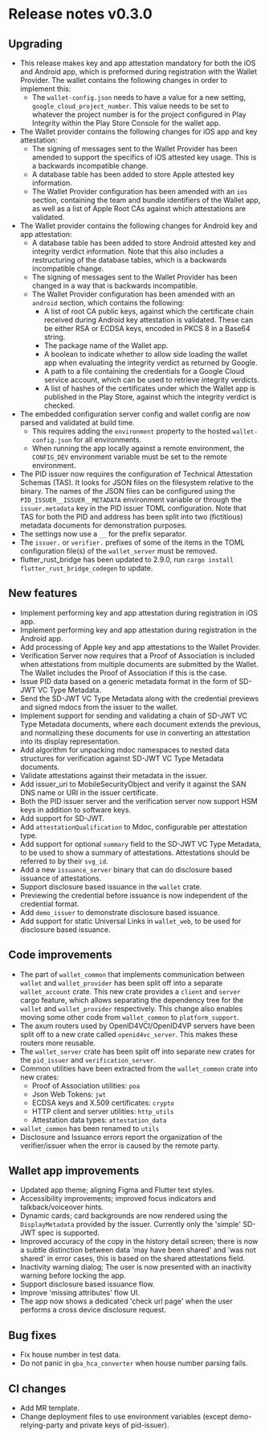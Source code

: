 # Release notes v0.3.0

## Upgrading

- This release makes key and app attestation mandatory for both the iOS and
  Android app, which is preformed during registration with the Wallet Provider.
  The wallet contains the following changes in order to implement this:
    - The `wallet-config.json` needs to have a value for a new setting,
      `google_cloud_project_number`. This value needs to be set to whatever the
      project number is for the project configured in Play Integrity within the
      Play Store Console for the wallet app.
- The Wallet provider contains the following changes for iOS app and key
  attestation:
    - The signing of messages sent to the Wallet Provider has been amended to
      support the specifics of iOS attested key usage. This is a backwards
      incompatible change.
    - A database table has been added to store Apple attested key information.
    - The Wallet Provider configuration has been amended with an `ios` section,
      containing the team and bundle identifiers of the Wallet app, as well as a
      list of Apple Root CAs against which attestations are validated.
- The Wallet provider contains the following changes for Android key and app
  attestation:
    - A database table has been added to store Android attested key and
      integrity verdict information. Note that this also includes a
      restructuring of the database tables, which is a backwards incompatible
      change.
    - The signing of messages sent to the Wallet Provider has been changed in a
      way that is backwards incompatible.
    - The Wallet Provider configuration has been amended with an `android`
      section, which contains the following:
        - A list of root CA public keys, against which the certificate chain
          received during Android key attestation is validated. These can be
          either RSA or ECDSA keys, encoded in PKCS 8 in a Base64 string.
        - The package name of the Wallet app.
        - A boolean to indicate whether to allow side loading the wallet app
          when evaluating the integrity verdict as returned by Google.
        - A path to a file containing the credentials for a Google Cloud service
          account, which can be used to retrieve integrity verdicts.
        - A list of hashes of the certificates under which the Wallet app is
          published in the Play Store, against which the integrity verdict is
          checked.
- The embedded configuration server config and wallet config are now parsed and
  validated at build time.
    - This requires adding the `environment` property to the hosted
      `wallet-config.json` for all environments.
    - When running the app locally against a remote environment, the
      `CONFIG_DEV` environment variable must be set to the remote environment.
- The PID issuer now requires the configuration of Technical Attestation Schemas
  (TAS). It looks for JSON files on the filesystem relative to the binary. The
  names of the JSON files can be configured using the
  `PID_ISSUER__ISSUER__METADATA` environment variable or through the
  `issuer.metadata` key in the PID issuer TOML configuration. Note that TAS for
  both the PID and address has been split into two (fictitious) metadata
  documents for demonstration purposes.
- The settings now use a `__` for the prefix separator.
- The `issuer.` or `verifier.` prefixes of some of the items in the TOML
  configuration file(s) of the `wallet_server` must be removed.
- flutter_rust_bridge has been updated to 2.9.0, run
  `cargo install flutter_rust_bridge_codegen` to update.

## New features

- Implement performing key and app attestation during registration in iOS app.
- Implement performing key and app attestation during registration in the
  Android app.
- Add processing of Apple key and app attestations to the Wallet Provider.
- Verification Server now requires that a Proof of Association is included when
  attestations from multiple documents are submitted by the Wallet. The Wallet
  includes the Proof of Association if this is the case.
- Issue PID data based on a generic metadata format in the form of SD-JWT VC
  Type Metadata.
- Send the SD-JWT VC Type Metadata along with the credential previews and signed
  mdocs from the issuer to the wallet.
- Implement support for sending and validating a chain of SD-JWT VC Type
  Metadata documents, where each document extends the previous, and normalizing
  these documents for use in converting an attestation into its display
  representation.
- Add algorithm for unpacking mdoc namespaces to nested data structures for
  verification against SD-JWT VC Type Metadata documents.
- Validate attestations against their metadata in the issuer.
- Add issuer_uri to MobileSecurityObject and verify it against the SAN DNS name
  or URI in the issuer certificate.
- Both the PID issuer server and the verification server now support HSM keys in
  addition to software keys.
- Add support for SD-JWT.
- Add `attestationQualification` to Mdoc, configurable per attestation type.
- Add support for optional `summary` field to the SD-JWT VC Type Metadata, to be
  used to show a summary of attestations. Attestations should be referred to by
  their `svg_id`.
- Add a new `issuance_server` binary that can do disclosure based issuance of
  attestations.
- Support disclosure based issuance in the `wallet` crate.
- Previewing the credential before issuance is now independent of the credential
  format.
- Add `demo_issuer` to demonstrate disclosure based issuance.
- Add support for static Universal Links in `wallet_web`, to be used for
  disclosure based issuance.

## Code improvements

- The part of `wallet_common` that implements communication between `wallet` and
  `wallet_provider` has been split off into a separate `wallet_account` crate.
  This new crate provides a `client` and `server` cargo feature, which allows
  separating the dependency tree for the `wallet` and `wallet_provider`
  respectively. This change also enables moving some other code from
  `wallet_common` to `platform_support`.
- The axum routers used by OpenID4VCI/OpenID4VP servers have been split off to a
  new crate called `openid4vc_server`. This makes these routers more reusable.
- The `wallet_server` crate has been split off into separate new crates for the
  `pid_issuer` and `verification_server`.
- Common utilities have been extracted from the `wallet_common` crate into new
  crates:
    - Proof of Association utilities: `poa`
    - Json Web Tokens: `jwt`
    - ECDSA keys and X.509 certificates: `crypto`
    - HTTP client and server utilities: `http_utils`
    - Attestation data types: `attestation_data`
- `wallet_common` has been renamed to `utils`
- Disclosure and Issuance errors report the organization of the verifier/issuer
  when the error is caused by the remote party.

## Wallet app improvements

- Updated app theme; aligning Figma and Flutter text styles.
- Accessibility improvements; improved focus indicators and talkback/voiceover
  hints.
- Dynamic cards; card backgrounds are now rendered using the `DisplayMetadata`
  provided by the issuer. Currently only the 'simple' SD-JWT spec is supported.
- Improved accuracy of the copy in the history detail screen; there is now a
  subtle distinction between data 'may have been shared' and 'was not shared' in
  error cases, this is based on the shared attestations field.
- Inactivity warning dialog; The user is now presented with an inactivity
  warning before locking the app.
- Support disclosure based issuance flow.
- Improve 'missing attributes' flow UI.
- The app now shows a dedicated 'check url page' when the user performs a
  cross device disclosure request.

## Bug fixes

- Fix house number in test data.
- Do not panic in `gba_hca_converter` when house number parsing fails.

## CI changes

- Add MR template.
- Change deployment files to use environment variables (except
  demo-relying-party and private keys of pid-issuer).
